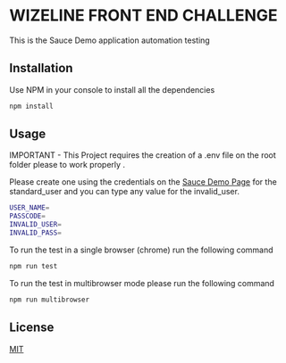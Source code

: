 # WIZELINE FRONT END CHALLENGE

This is the Sauce Demo application automation testing

## Installation

Use NPM in your console to install all the dependencies

```bash
npm install 
```

## Usage
IMPORTANT - This Project requires the creation of a .env file on the root folder please to work properly .

Please create one using the credentials on the [Sauce Demo Page](https://www.saucedemo.com/) for the standard_user and you can type any value for the invalid_user.
```bash
USER_NAME=
PASSCODE=
INVALID_USER=
INVALID_PASS=
```
To run the test in a single browser (chrome)
run the following command

```bash
npm run test
```
To run the test in multibrowser mode please run the following command

```bash
npm run multibrowser
```


## License
[MIT](https://choosealicense.com/licenses/mit/)